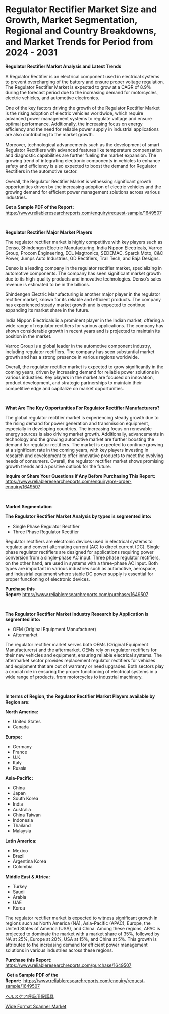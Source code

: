 <p><h1>Regulator Rectifier Market Size and Growth, Market Segmentation, Regional and Country Breakdowns, and Market Trends for Period from 2024 -  2031</h1></p><p><strong>Regulator Rectifier Market Analysis and Latest Trends</strong></p>
<p><p>A Regulator Rectifier is an electrical component used in electrical systems to prevent overcharging of the battery and ensure proper voltage regulation. The Regulator Rectifier Market is expected to grow at a CAGR of 8.9% during the forecast period due to the increasing demand for motorcycles, electric vehicles, and automotive electronics.</p><p>One of the key factors driving the growth of the Regulator Rectifier Market is the rising adoption of electric vehicles worldwide, which require advanced power management systems to regulate voltage and ensure optimal performance. Additionally, the increasing focus on energy efficiency and the need for reliable power supply in industrial applications are also contributing to the market growth.</p><p>Moreover, technological advancements such as the development of smart Regulator Rectifiers with advanced features like temperature compensation and diagnostic capabilities are further fueling the market expansion. The growing trend of integrating electronic components in vehicles to enhance safety and efficiency is also expected to boost the demand for Regulator Rectifiers in the automotive sector.</p><p>Overall, the Regulator Rectifier Market is witnessing significant growth opportunities driven by the increasing adoption of electric vehicles and the growing demand for efficient power management solutions across various industries.</p></p>
<p><strong>Get a Sample PDF of the Report:&nbsp;</strong> <a href="https://www.reliableresearchreports.com/enquiry/request-sample/1649507">https://www.reliableresearchreports.com/enquiry/request-sample/1649507</a></p>
<p>&nbsp;</p>
<p><strong>Regulator Rectifier Major Market Players</strong></p>
<p><p>The regulator rectifier market is highly competitive with key players such as Denso, Shindengen Electric Manufacturing, India Nippon Electricals, Varroc Group, Procom Engineering, ECL Magtronics, SEDEMAC, Sparck Moto, C&C Power, Jumps Auto Industries, GD Rectifiers, Trail Tech, and Baja Designs.</p><p>Denso is a leading company in the regulator rectifier market, specializing in automotive components. The company has seen significant market growth due to its high-quality products and innovative technologies. Denso's sales revenue is estimated to be in the billions.</p><p>Shindengen Electric Manufacturing is another major player in the regulator rectifier market, known for its reliable and efficient products. The company has experienced steady market growth and is expected to continue expanding its market share in the future.</p><p>India Nippon Electricals is a prominent player in the Indian market, offering a wide range of regulator rectifiers for various applications. The company has shown considerable growth in recent years and is projected to maintain its position in the market.</p><p>Varroc Group is a global leader in the automotive component industry, including regulator rectifiers. The company has seen substantial market growth and has a strong presence in various regions worldwide.</p><p>Overall, the regulator rectifier market is expected to grow significantly in the coming years, driven by increasing demand for reliable power solutions in various industries. Key players in the market are focused on innovation, product development, and strategic partnerships to maintain their competitive edge and capitalize on market opportunities.</p></p>
<p>&nbsp;</p>
<p><strong>What Are The Key Opportunities For Regulator Rectifier Manufacturers?</strong></p>
<p><p>The global regulator rectifier market is experiencing steady growth due to the rising demand for power generation and transmission equipment, especially in developing countries. The increasing focus on renewable energy sources is also driving market growth. Additionally, advancements in technology and the growing automotive market are further boosting the demand for regulator rectifiers. The market is expected to continue growing at a significant rate in the coming years, with key players investing in research and development to offer innovative products to meet the evolving needs of consumers. Overall, the regulator rectifier market shows promising growth trends and a positive outlook for the future.</p></p>
<p><strong>Inquire or Share Your Questions If Any Before Purchasing This Report:</strong> <a href="https://www.reliableresearchreports.com/enquiry/pre-order-enquiry/1649507">https://www.reliableresearchreports.com/enquiry/pre-order-enquiry/1649507</a></p>
<p>&nbsp;</p>
<p><strong>Market Segmentation</strong></p>
<p><strong>The Regulator Rectifier Market Analysis by types is segmented into:</strong></p>
<p><ul><li>Single Phase Regulator Rectifier</li><li>Three Phase Regulator Rectifier</li></ul></p>
<p><p>Regulator rectifiers are electronic devices used in electrical systems to regulate and convert alternating current (AC) to direct current (DC). Single phase regulator rectifiers are designed for applications requiring power conversion from a single-phase AC input. Three phase regulator rectifiers, on the other hand, are used in systems with a three-phase AC input. Both types are important in various industries such as automotive, aerospace, and industrial equipment where stable DC power supply is essential for proper functioning of electronic devices.</p></p>
<p><strong>Purchase this Report:&nbsp;</strong><a href="https://www.reliableresearchreports.com/purchase/1649507">https://www.reliableresearchreports.com/purchase/1649507</a></p>
<p>&nbsp;</p>
<p><strong>The Regulator Rectifier Market Industry Research by Application is segmented into:</strong></p>
<p><ul><li>OEM (Original Equipment Manufacturer)</li><li>Aftermarket</li></ul></p>
<p><p>The regulator rectifier market serves both OEMs (Original Equipment Manufacturers) and the aftermarket. OEMs rely on regulator rectifiers for their new vehicles and equipment, ensuring reliable electrical systems. The aftermarket sector provides replacement regulator rectifiers for vehicles and equipment that are out of warranty or need upgrades. Both sectors play a crucial role in ensuring the proper functioning of electrical systems in a wide range of products, from motorcycles to industrial machinery.</p></p>
<p>&nbsp;</p>
<p><strong>In terms of Region, the Regulator Rectifier Market Players available by Region are:</strong></p>
<p>
    <p> <strong> North America: </strong>
        <ul>
            <li>United States</li>
            <li>Canada</li>
        </ul>
        </p> 
    <p> <strong> Europe: </strong>
        <ul>
            <li>Germany</li>
            <li>France</li>
            <li>U.K.</li>
            <li>Italy</li>
            <li>Russia</li>
        </ul>
        </p> 
    <p> <strong> Asia-Pacific: </strong>
        <ul>
            <li>China</li>
            <li>Japan</li>
            <li>South Korea</li>
            <li>India</li>
            <li>Australia</li>
            <li>China Taiwan</li>
            <li>Indonesia</li>
            <li>Thailand</li>
            <li>Malaysia</li>
        </ul>
        </p> 
    <p> <strong> Latin America: </strong>
        <ul>
            <li>Mexico</li>
            <li>Brazil</li>
            <li>Argentina Korea</li>
            <li>Colombia</li>
        </ul>
        </p> 
    <p> <strong> Middle East & Africa: </strong>
        <ul>
            <li>Turkey</li>
            <li>Saudi</li>
            <li>Arabia</li>
            <li>UAE</li>
            <li>Korea</li>
        </ul>
    </p>
    </p>
<p><p>The regulator rectifier market is expected to witness significant growth in regions such as North America (NA), Asia-Pacific (APAC), Europe, the United States of America (USA), and China. Among these regions, APAC is projected to dominate the market with a market share of 35%, followed by NA at 25%, Europe at 20%, USA at 15%, and China at 5%. This growth is attributed to the increasing demand for efficient power management solutions in various industries across these regions.</p></p>
<p><strong>Purchase this Report: </strong><a href="https://www.reliableresearchreports.com/purchase/1649507">https://www.reliableresearchreports.com/purchase/1649507</a></p>
<p>&nbsp;<strong>Get a Sample PDF of the Report:&nbsp;&nbsp;</strong><a href="https://www.reliableresearchreports.com/enquiry/request-sample/1649507">https://www.reliableresearchreports.com/enquiry/request-sample/1649507</a></p>
<p><strong></strong></p>
<p><p><a href="https://github.com/oafhukehf4709715/Market-Research-Report-List-1/blob/main/10354259731.md">ヘルスケア呼吸用保護具</a></p><p><a href="https://github.com/changoleonlaverguenzanoexiste/Market-Research-Report-List-2/blob/main/wide-format-scanner-market.md">Wide Format Scanner Market</a></p></p>